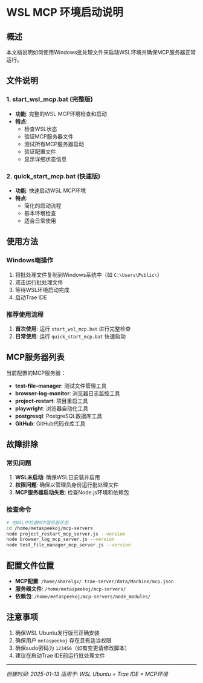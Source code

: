 # WSL MCP 环境启动说明

## 概述
本文档说明如何使用Windows批处理文件来启动WSL环境并确保MCP服务器正常运行。

## 文件说明

### 1. start_wsl_mcp.bat (完整版)
- **功能**: 完整的WSL MCP环境检查和启动
- **特点**: 
  - 检查WSL状态
  - 验证MCP服务器文件
  - 测试所有MCP服务器启动
  - 验证配置文件
  - 显示详细状态信息

### 2. quick_start_mcp.bat (快速版)
- **功能**: 快速启动WSL MCP环境
- **特点**:
  - 简化的启动流程
  - 基本环境检查
  - 适合日常使用

## 使用方法

### Windows端操作
1. 将批处理文件复制到Windows系统中（如 `C:\Users\Public\`）
2. 双击运行批处理文件
3. 等待WSL环境启动完成
4. 启动Trae IDE

### 推荐使用流程
1. **首次使用**: 运行 `start_wsl_mcp.bat` 进行完整检查
2. **日常使用**: 运行 `quick_start_mcp.bat` 快速启动

## MCP服务器列表

当前配置的MCP服务器：
- **test-file-manager**: 测试文件管理工具
- **browser-log-monitor**: 浏览器日志监控工具
- **project-restart**: 项目重启工具
- **playwright**: 浏览器自动化工具
- **postgresql**: PostgreSQL数据库工具
- **GitHub**: GitHub代码仓库工具

## 故障排除

### 常见问题
1. **WSL未启动**: 确保WSL已安装并启用
2. **权限问题**: 确保以管理员身份运行批处理文件
3. **MCP服务器启动失败**: 检查Node.js环境和依赖包

### 检查命令
```bash
# 在WSL中检查MCP服务器状态
cd /home/metaspeekoj/mcp-servers
node project_restart_mcp_server.js --version
node browser_log_mcp_server.js --version
node test_file_manager_mcp_server.js --version
```

## 配置文件位置
- **MCP配置**: `/home/sharelgx/.trae-server/data/Machine/mcp.json`
- **服务器文件**: `/home/metaspeekoj/mcp-servers/`
- **依赖包**: `/home/metaspeekoj/mcp-servers/node_modules/`

## 注意事项
1. 确保WSL Ubuntu发行版已正确安装
2. 确保用户 `metaspeekoj` 存在且有适当权限
3. 确保sudo密码为 `123456`（如有变更请修改脚本）
4. 建议在启动Trae IDE前运行批处理文件

---
*创建时间: 2025-01-13*
*适用于: WSL Ubuntu + Trae IDE + MCP环境*